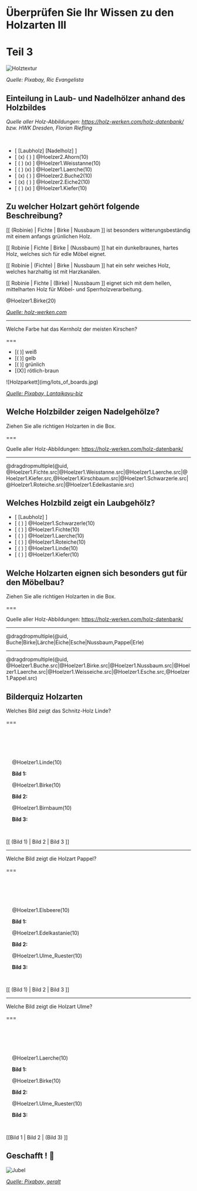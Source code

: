 <!--

author:   Hilke Domsch, Volker Göhler

email:    hilke.domsch@gkz-ev.de

version:  0.0.3

language: de

narrator: Deutsch Male

edit: true
date: 2025-07-29

icon: https://raw.githubusercontent.com/Ifi-DiAgnostiK-Project/LiaScript-Courses/refs/heads/main/img/Logo_234px.png
logo: https://upload.wikimedia.org/wikipedia/commons/3/3c/EB1911_Furniture_Fig._1.%E2%80%94Venetian_Folding_Chair%2C_walnut%2C_c._1530.jpg

attribute: Title Image By AnonymousUnknown author, Public domain, via Wikimedia Commons

comment:  Quiz zu Eigenschaften von Holz -- Teil 3

import: https://raw.githubusercontent.com/Ifi-DiAgnostiK-Project/LiaScript_DragAndDrop_Template/refs/heads/main/README.md
import: https://raw.githubusercontent.com/Ifi-DiAgnostiK-Project/Piktogramme/refs/heads/main/makros.md
import: https://raw.githubusercontent.com/Ifi-DiAgnostiK-Project/LiaScript_ImageQuiz/refs/heads/main/README.md
import: https://raw.githubusercontent.com/Ifi-DiAgnostiK-Project/Holzarten/refs/heads/main/makros.md

title: Holzarten III

tags: 
    - Tischler
    - Holzarten

@style
.image-container {
  width: 200px;
  height: 200px;
  border: 1px solid #ccc;
  display: flex;
  justify-content: center;
  align-items: center;
  overflow: hidden;
  background-color: #f8f8f8;
}

.image-container img {
  width: fit-content;
  height: fit-content;
  object-fit: cover;
  display: block;
}

.lia-table__data {
    overflow: hidden;
    padding: 0.5rem;
}

.flex-container {
    display: flex;
    flex-wrap: wrap; /* Allows the items to wrap as needed */
    align-items: stretch;
    gap: 20px; /* Adds both horizontal and vertical spacing between items */
}

.flex-child { 
    flex: 1;
    margin-right: 20px; /* Adds space between the columns */
}

@media (max-width: 600px) {
    .flex-child {
        flex: 100%; /* Makes the child divs take up the full width on slim devices */
        margin-right: 0; /* Removes the right margin */
    }
}
@end


-->
 
# Überprüfen Sie Ihr Wissen zu den Holzarten III

Teil 3
========

![Holztextur](img/holztextur.jpg)<!-- style="width:450px" -->

_Quelle: Pixabay, Ric Evangelista_

## Einteilung in Laub- und Nadelhölzer  anhand des Holzbildes

_Quelle aller Holz-Abbildungen: https://holz-werken.com/holz-datenbank/ bzw. HWK Dresden, Florian Riefling_

<br>

<!--data-randomize -->
- [  [Laubholz]     [Nadelholz]  ]
- [    (x)             ( )       ] @Hoelzer2.Ahorn(10)
- [    ( )             (x)       ] @Hoelzer1.Weisstanne(10)
- [    ( )             (x)       ] @Hoelzer1.Laerche(10)
- [    (x)             ( )       ] @Hoelzer2.Buche2(10)
- [    (x)             ( )       ] @Hoelzer2.Eiche2(10)
- [    ( )             (x)       ] @Hoelzer1.Kiefer(10)


## Zu welcher Holzart gehört folgende Beschreibung?

<section class="flex-container">

<div class="flex-child" style="min-width: 250px">

<!--data-randomize -->
[[ (Robinie) | Fichte | Birke | Nussbaum ]]  ist besonders witterungsbeständig mit einem anfangs grünlichen Holz.

<!--data-randomize -->
[[ Robinie | Fichte | Birke | (Nussbaum) ]]  hat ein dunkelbraunes, hartes Holz, welches sich für edle Möbel eignet.

<!--data-randomize -->
[[  Robinie | (Fichte) | Birke | Nussbaum ]]  hat ein sehr weiches Holz, welches harzhaltig ist mit Harzkanälen.

<!--data-randomize -->
[[  Robinie | Fichte | (Birke) | Nussbaum ]]  eignet sich mit dem hellen, mittelharten Holz für Möbel- und Sperrholzverarbeitung.

</div>

<div class="flex-child" style="min-width: 150px">
@Hoelzer1.Birke(20)

<a  href="https://holz-werken.com/holz-datenbank/birke/"  target=_blank>_Quelle: holz-werken.com_</a>

</div>

</section> 

--------------

<!--style="color:green"-->Welche Farbe hat das Kernholz der meisten Kirschen?
===

<section class="flex-container">

<div class="flex-child" style="min-width: 250px">

<!--data-randomize -->
- [( )] weiß
- [( )] gelb
- [( )] grünlich
- [(X)] rötlich-braun

</div>

<div class="flex-child" style="min-width: 150px">
![Holzparkett](img/lots_of_boards.jpg)<!-- style="width:250px" -->

<a  href="https://pixabay.com/de/photos/fu%C3%9Fboden-holz-holzbohlen-parkett-6990002/"  target=_blank>_Quelle: Pixabay, Lantaikayu-biz_</a>

</div>

</section> 


## Welche Holzbilder zeigen Nadelgehölze?


<!--style="color:green"-->Ziehen Sie alle richtigen Holzarten in die Box.
===

Quelle aller Holz-Abbildungen: https://holz-werken.com/holz-datenbank/


---------------

<!--data-randomize -->
@dragdropmultiple(@uid, @Hoelzer1.Fichte.src|@Hoelzer1.Weisstanne.src|@Hoelzer1.Laerche.src|@Hoelzer1.Kiefer.src,@Hoelzer1.Kirschbaum.src|@Hoelzer1.Schwarzerle.src|@Hoelzer1.Roteiche.src|@Hoelzer1.Edelkastanie.src)



## Welches Holzbild zeigt ein Laubgehölz?


<!--data-randomize -->
- [          [Laubholz]  ]
- [              ( )       ] @Hoelzer1.Schwarzerle(10)
- [              ( )       ] @Hoelzer1.Fichte(10)
- [              ( )       ] @Hoelzer1.Laerche(10)
- [              ( )       ] @Hoelzer1.Roteiche(10)
- [              ( )       ] @Hoelzer1.Linde(10)
- [              ( )       ] @Hoelzer1.Kiefer(10)



## Welche Holzarten eignen sich besonders gut für den Möbelbau?


<!--style="color:green"-->Ziehen Sie alle richtigen Holzarten in die Box.
===

Quelle aller Holz-Abbildungen: https://holz-werken.com/holz-datenbank/

-------

<!--data-randomize -->
@dragdropmultiple(@uid, Buche|Birke|Lärche|Eiche|Esche|Nussbaum,Pappel|Erle)

---------------

<!--data-randomize -->
@dragdropmultiple(@uid, @Hoelzer1.Buche.src|@Hoelzer1.Birke.src|@Hoelzer1.Nussbaum.src|@Hoelzer1.Laerche.src|@Hoelzer1.Weisseiche.src|@Hoelzer1.Esche.src,@Hoelzer1.Pappel.src)


## Bilderquiz Holzarten


<!--style="color:green"-->Welches Bild zeigt das Schnitz-Holz Linde?
===

<section class="flex-container" style="padding: 1rem;">
<div style="padding-top:3rem;">

</div>
<div class="flex-child">

@Hoelzer1.Linde(10)

__Bild 1:__

</div>
<div class="flex-child">

@Hoelzer1.Birke(10)

__Bild 2:__

</div>
<div class="flex-child">

@Hoelzer1.Birnbaum(10)

__Bild 3:__

 
</div>
</section>


[[ (Bild 1) | Bild 2 | Bild 3 ]]

----------------


<!--style="color:green"-->Welche Bild zeigt die Holzart Pappel?
===

<section class="flex-container" style="padding: 1rem;">
<div style="padding-top:3rem;">

</div>
<div class="flex-child">

@Hoelzer1.Elsbeere(10)

__Bild 1:__

</div>
<div class="flex-child">

@Hoelzer1.Edelkastanie(10)

__Bild 2:__

</div>
<div class="flex-child">

@Hoelzer1.Ulme_Ruester(10)

__Bild 3:__

 
</div>
</section>


[[ (Bild 1) | Bild 2 | Bild 3 ]]

-----------

<!--style="color:green"-->Welche Bild zeigt die Holzart Ulme?
===

<section class="flex-container" style="padding: 1rem;">
<div style="padding-top:3rem;">

</div>
<div class="flex-child">

@Hoelzer1.Laerche(10)

__Bild 1:__

</div>
<div class="flex-child">

@Hoelzer1.Birke(10)

__Bild 2:__

</div>
<div class="flex-child">

@Hoelzer1.Ulme_Ruester(10)

__Bild 3:__

 
</div>
</section>

[[Bild 1 | Bild 2 | (Bild 3) ]]


## Geschafft ! 👏

![Jubel](img/colorfull_jumping.jpg)<!-- style="width: 500px" -->


<a  href="https://pixabay.com/de/illustrations/freude-springen-luftsprung-spa%C3%9F-3940425/" target=_blank>_Quelle: Pixabay, geralt_</a>
